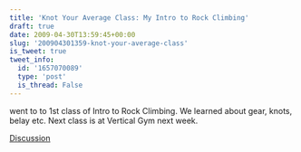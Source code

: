 ```yaml
---
title: 'Knot Your Average Class: My Intro to Rock Climbing'
draft: true
date: 2009-04-30T13:59:45+00:00
slug: '200904301359-knot-your-average-class'
is_tweet: true
tweet_info:
  id: '1657070089'
  type: 'post'
  is_thread: False
---
```




went to to 1st class of Intro to Rock Climbing. We learned about gear, knots, belay etc. Next class is at Vertical Gym next week.

[Discussion](https://x.com/sytelus/status/1657070089)
